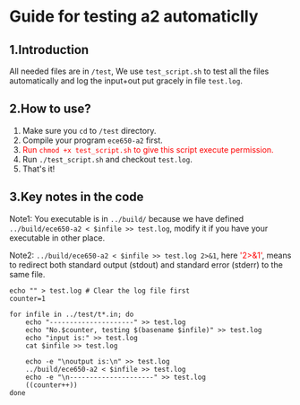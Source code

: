 # Guide for testing a2 automaticlly

## 1.Introduction
All needed files are in `/test`, We use `test_script.sh` to test all the files automatically and log the input+out put gracely in file `test.log`.

## 2.How to use?
1. Make sure you `cd` to `/test` directory.
1. Compile your program `ece650-a2` first.
1.  <span style="color:red;">Run `chmod +x test_script.sh` to give this script execute permission. </span>
1. Run `./test_script.sh` and checkout `test.log`.
1. That's it!

## 3.Key notes in the code


Note1: You executable is in `../build/` because we have defined `    ../build/ece650-a2 < $infile >> test.log
`, modify it if you have your executable in other place.

Note2: `../build/ece650-a2 < $infile >> test.log 2>&1`, here <span style="color:red;">'2>&1'</span>, means to  redirect both standard output (stdout) and standard error (stderr) to the same file.


```
echo "" > test.log # Clear the log file first
counter=1

for infile in ../test/t*.in; do
    echo "---------------------" >> test.log
    echo "No.$counter, testing $(basename $infile)" >> test.log
    echo "input is:" >> test.log
    cat $infile >> test.log
    
    echo -e "\noutput is:\n" >> test.log
    ../build/ece650-a2 < $infile >> test.log
    echo -e "\n---------------------" >> test.log
    ((counter++))
done
```